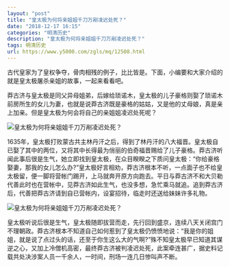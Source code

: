 ```yaml
---
layout: "post"
title: "皇太极为何将亲姐姐千刀万剐凌迟处死？"
date: "2018-12-17 16:15"
categories: "明清历史"
description: "皇太极为何将亲姐姐千刀万剐凌迟处死？"
tags: 明清历史
url: https://www.y5000.com/zgls/mq/12508.html
---
```






古代皇家为了皇权争夺，骨肉相残的例子，比比皆是。下面，小编要和大家介绍的就是皇太极屠杀亲姐的故事，一起来看看吧。

莽古济与皇太极是同父异母姐弟，后嫁给琐诺木，皇太极的儿子豪格则娶了琐诺木前房所生的女儿为妻，也就是说莽古济既是豪格的姑姑，又是他的丈母娘，真是亲上加亲。但是皇太极为何会将自己的亲姐姐凌迟处死呢？

![皇太极为何将亲姐姐千刀万剐凌迟处死？](/uploads/allimg/170207/6-1F20G03523F9.JPG)

1635年，皇太极打败蒙古共主林丹汗之后，得到了林丹汗的八大福晋。皇太极自已娶了其中的两位，又将其中长得最为俏丽的伯奇福晋赐给了儿子豪格。莽古济听闻此事后很是生气，她立即找到皇太极，在众目睽睽之下质问皇太极：“你给豪格娶妻，那我的女儿怎么办?”皇太极好言相劝，莽古济根本不听，一点面子也不给皇太极留，便一脚将营帐门踢开，上马就奔开原方向跑去。平日与莽古济不和大贝勒代善此时也在营帐中，见莽古济如此生气，也没多想，急忙乘马就追。追到莽古济后，代善把莽古济请到自已营帐内，设宴招待，临走时还送给妹妹许多礼物。

![皇太极为何将亲姐姐千刀万剐凌迟处死？](/uploads/allimg/170207/6-1F20G03436322.JPG)

皇太极听说后很是生气，皇太极随即拔营而走，先行回到盛京，连续八天关闭宫门不理朝政。莽古济根本不知道自己如何惹到了皇太极仍愤愤地说：“我是你的姐姐，就是说了点过头的话，还至于你生这么大的气啊?”殊不知皇太极早已知道其谋逆之心，又加上冷僧机高密，最终莽古济被判凌迟处死，此案牵连甚广，据史料记载共处决涉案人员一千余人，一时间，刑场一连几日惨叫声不断。
